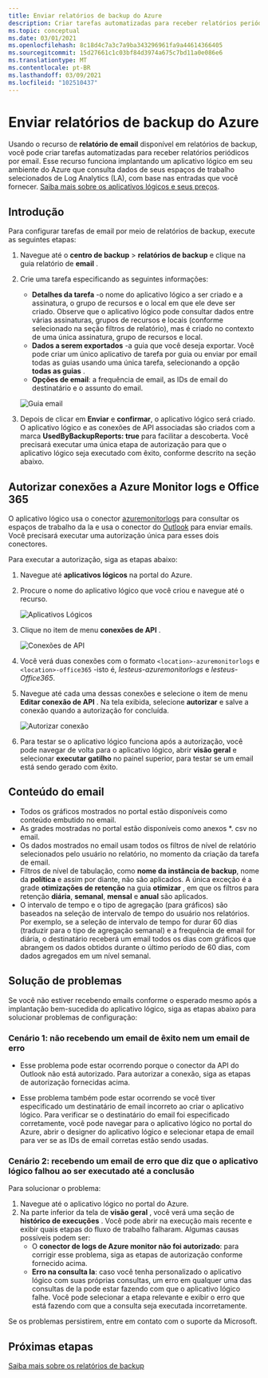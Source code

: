 ```yaml
---
title: Enviar relatórios de backup do Azure
description: Criar tarefas automatizadas para receber relatórios periódicos por email
ms.topic: conceptual
ms.date: 03/01/2021
ms.openlocfilehash: 8c18d4c7a3c7a9ba343296961fa9a44614366405
ms.sourcegitcommit: 15d27661c1c03bf84d3974a675c7bd11a0e086e6
ms.translationtype: MT
ms.contentlocale: pt-BR
ms.lasthandoff: 03/09/2021
ms.locfileid: "102510437"
---
```

# <a name="email-azure-backup-reports"></a>Enviar relatórios de backup do Azure

Usando o recurso de **relatório de email** disponível em relatórios de backup, você pode criar tarefas automatizadas para receber relatórios periódicos por email. Esse recurso funciona implantando um aplicativo lógico em seu ambiente do Azure que consulta dados de seus espaços de trabalho selecionados de Log Analytics (LA), com base nas entradas que você fornecer. [Saiba mais sobre os aplicativos lógicos e seus preços](https://azure.microsoft.com/pricing/details/logic-apps/).

## <a name="getting-started"></a>Introdução

Para configurar tarefas de email por meio de relatórios de backup, execute as seguintes etapas:

1.  Navegue até o **centro de backup**  >  **relatórios de backup** e clique na guia relatório de **email** .
2.  Crie uma tarefa especificando as seguintes informações:
    * **Detalhes da tarefa** -o nome do aplicativo lógico a ser criado e a assinatura, o grupo de recursos e o local em que ele deve ser criado. Observe que o aplicativo lógico pode consultar dados entre várias assinaturas, grupos de recursos e locais (conforme selecionado na seção filtros de relatório), mas é criado no contexto de uma única assinatura, grupo de recursos e local.
    * **Dados a serem exportados** -a guia que você deseja exportar. Você pode criar um único aplicativo de tarefa por guia ou enviar por email todas as guias usando uma única tarefa, selecionando a opção **todas as guias** .
    * **Opções de email**: a frequência de email, as IDs de email do destinatário e o assunto do email.

    ![Guia email](./media/backup-azure-configure-backup-reports/email-tab.png)

3.  Depois de clicar em **Enviar** e **confirmar**, o aplicativo lógico será criado. O aplicativo lógico e as conexões de API associadas são criados com a marca **UsedByBackupReports: true** para facilitar a descoberta. Você precisará executar uma única etapa de autorização para que o aplicativo lógico seja executado com êxito, conforme descrito na seção abaixo.

## <a name="authorize-connections-to-azure-monitor-logs-and-office-365"></a>Autorizar conexões a Azure Monitor logs e Office 365

O aplicativo lógico usa o conector [azuremonitorlogs](https://docs.microsoft.com/connectors/azuremonitorlogs/) para consultar os espaços de trabalho da la e usa o conector do [Outlook](https://docs.microsoft.com/connectors/office365connector/) para enviar emails. Você precisará executar uma autorização única para esses dois conectores. 
 
Para executar a autorização, siga as etapas abaixo:

1.  Navegue até **aplicativos lógicos** na portal do Azure.
2.  Procure o nome do aplicativo lógico que você criou e navegue até o recurso.

    ![Aplicativos Lógicos](./media/backup-azure-configure-backup-reports/logic-apps.png)

3.  Clique no item de menu **conexões de API** .

    ![Conexões de API](./media/backup-azure-configure-backup-reports/api-connections.png)

4.  Você verá duas conexões com o formato `<location>-azuremonitorlogs` e `<location>-office365` -isto é, _lesteus-azuremonitorlogs_ e _lesteus-Office365_.
5.  Navegue até cada uma dessas conexões e selecione o item de menu **Editar conexão de API** . Na tela exibida, selecione **autorizar** e salve a conexão quando a autorização for concluída.

    ![Autorizar conexão](./media/backup-azure-configure-backup-reports/authorize-connections.png)

6.  Para testar se o aplicativo lógico funciona após a autorização, você pode navegar de volta para o aplicativo lógico, abrir **visão geral** e selecionar **executar gatilho** no painel superior, para testar se um email está sendo gerado com êxito.

## <a name="contents-of-the-email"></a>Conteúdo do email

* Todos os gráficos mostrados no portal estão disponíveis como conteúdo embutido no email.
* As grades mostradas no portal estão disponíveis como anexos *. csv no email.
* Os dados mostrados no email usam todos os filtros de nível de relatório selecionados pelo usuário no relatório, no momento da criação da tarefa de email.
* Filtros de nível de tabulação, como **nome da instância de backup**, nome da **política** e assim por diante, não são aplicados. A única exceção é a grade **otimizações de retenção** na guia **otimizar** , em que os filtros para retenção **diária**, **semanal**, **mensal** e **anual** são aplicados.
* O intervalo de tempo e o tipo de agregação (para gráficos) são baseados na seleção de intervalo de tempo do usuário nos relatórios. Por exemplo, se a seleção de intervalo de tempo for durar 60 dias (traduzir para o tipo de agregação semanal) e a frequência de email for diária, o destinatário receberá um email todos os dias com gráficos que abrangem os dados obtidos durante o último período de 60 dias, com dados agregados em um nível semanal.

## <a name="troubleshooting-issues"></a>Solução de problemas

Se você não estiver recebendo emails conforme o esperado mesmo após a implantação bem-sucedida do aplicativo lógico, siga as etapas abaixo para solucionar problemas de configuração:

### <a name="scenario-1-receiving-neither-a-successful-email-nor-an-error-email"></a>Cenário 1: não recebendo um email de êxito nem um email de erro

* Esse problema pode estar ocorrendo porque o conector da API do Outlook não está autorizado. Para autorizar a conexão, siga as etapas de autorização fornecidas acima.

* Esse problema também pode estar ocorrendo se você tiver especificado um destinatário de email incorreto ao criar o aplicativo lógico. Para verificar se o destinatário do email foi especificado corretamente, você pode navegar para o aplicativo lógico no portal do Azure, abrir o designer do aplicativo lógico e selecionar etapa de email para ver se as IDs de email corretas estão sendo usadas.

### <a name="scenario-2-receiving-an-error-email-that-says-that-the-logic-app-failed-to-execute-to-completion"></a>Cenário 2: recebendo um email de erro que diz que o aplicativo lógico falhou ao ser executado até a conclusão

Para solucionar o problema:
1.  Navegue até o aplicativo lógico no portal do Azure.
2.  Na parte inferior da tela de **visão geral** , você verá uma seção de **histórico de execuções** . Você pode abrir na execução mais recente e exibir quais etapas do fluxo de trabalho falharam. Algumas causas possíveis podem ser:
    * O **conector de logs de Azure monitor não foi autorizado**: para corrigir esse problema, siga as etapas de autorização conforme fornecido acima.
    * **Erro na consulta la**: caso você tenha personalizado o aplicativo lógico com suas próprias consultas, um erro em qualquer uma das consultas de la pode estar fazendo com que o aplicativo lógico falhe. Você pode selecionar a etapa relevante e exibir o erro que está fazendo com que a consulta seja executada incorretamente.

Se os problemas persistirem, entre em contato com o suporte da Microsoft.

## <a name="next-steps"></a>Próximas etapas
[Saiba mais sobre os relatórios de backup](https://docs.microsoft.com/azure/backup/configure-reports)
